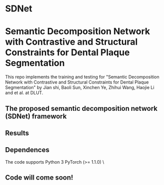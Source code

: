 # SDNet
# Semantic Decomposition Network with Contrastive and Structural Constraints for Dental Plaque Segmentation
This repo implements the training and testing  for "Semantic Decomposition Network with Contrastive and Structural Constraints for Dental Plaque Segmentation" by Jian shi, Baoli Sun, Xinchen Ye, Zhihui Wang, Haojie Li and et al. at DLUT.
## The proposed semantic decomposition network (SDNet) framework

## Results
## Dependences
The code supports Python 3
PyTorch (>= 1.1.0) \\
## Code will come soon!
